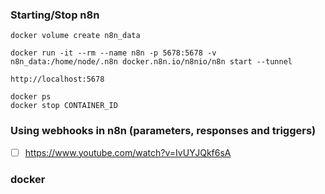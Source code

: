 ### Starting/Stop n8n
```
docker volume create n8n_data

docker run -it --rm --name n8n -p 5678:5678 -v n8n_data:/home/node/.n8n docker.n8n.io/n8nio/n8n start --tunnel

http://localhost:5678

docker ps
docker stop CONTAINER_ID
```

### Using webhooks in n8n (parameters, responses and triggers)

- [ ] https://www.youtube.com/watch?v=IvUYJQkf6sA

### docker 

